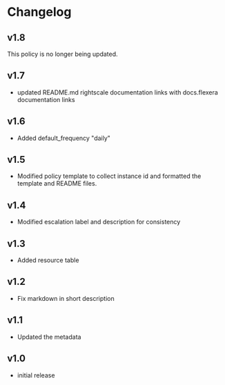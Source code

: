 # Changelog

## v1.8

This policy is no longer being updated.

## v1.7

- updated README.md rightscale documentation links with docs.flexera documentation links

## v1.6

- Added default_frequency "daily"

## v1.5

- Modified policy template to collect instance id and formatted the template and README files.

## v1.4

- Modified escalation label and description for consistency

## v1.3

- Added resource table

## v1.2

- Fix markdown in short description

## v1.1

- Updated the metadata

## v1.0

- initial release
